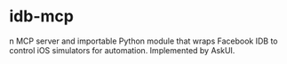 # idb-mcp
n MCP server and importable Python module that wraps Facebook IDB to control iOS simulators for automation. Implemented by AskUI.

